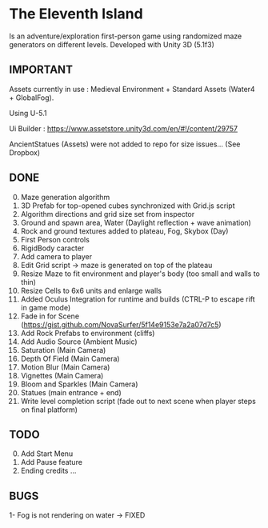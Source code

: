 # The Eleventh Island
Is an adventure/exploration first-person game using randomized maze generators on different levels. 
Developed with Unity 3D (5.1f3)


IMPORTANT
-------
Assets currently in use : Medieval Environment + Standard Assets (Water4 + GlobalFog).

Using U-5.1

Ui Builder : https://www.assetstore.unity3d.com/en/#!/content/29757

AncientStatues (Assets) were not added to repo for size issues... (See Dropbox)

DONE
-------

0. Maze generation algorithm
0. 3D Prefab for top-opened cubes synchronized with Grid.js script
0. Algorithm directions and grid size set from inspector
0. Ground and spawn area, Water (Daylight reflection + wave animation)
0. Rock and ground textures added to plateau, Fog, Skybox (Day)
0. First Person controls
0. RigidBody caracter
0. Add camera to player
0. Edit Grid script -> maze is generated on top of the plateau
0. Resize Maze to fit environment and player's body (too small and walls to thin)
0. Resize Cells to 6x6 units and enlarge walls
0. Added Oculus Integration for runtime and builds (CTRL-P to escape rift in game mode)
0. Fade in for Scene (https://gist.github.com/NovaSurfer/5f14e9153e7a2a07d7c5)
0. Add Rock Prefabs to environment (cliffs)
0. Add Audio Source (Ambient Music)
0. Saturation (Main Camera)
0. Depth Of Field (Main Camera)
0. Motion Blur (Main Camera)
0. Vignettes (Main Camera)
0. Bloom and Sparkles (Main Camera)
0. Statues (main entrance + end)
0. Write level completion script (fade out to next scene when player steps on final platform) 

TODO
-------
0. Add Start Menu
0. Add Pause feature
0. Ending credits
...

BUGS
-------
1- Fog is not rendering on water -> FIXED
